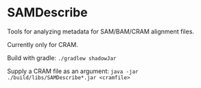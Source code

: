 # SAMDescribe
Tools for analyzing metadata for SAM/BAM/CRAM alignment files.

Currently only for CRAM.

Build with gradle:
`./gradlew shadowJar`

Supply a CRAM file as an argument:
`java -jar ./build/libs/SAMDescribe*.jar <cramfile>`
